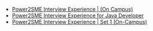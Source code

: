  - [Power2SME Interview Experience | (On Campus)](https://www.geeksforgeeks.org/power2sme-interview-experience-on-campus/)
- [Power2SME Interview Experience for Java Developer](https://www.geeksforgeeks.org/power2sme-interview-experience-for-java-developer/)
- [Power2SME Interview Experience | Set 1 (On-Campus)](https://www.geeksforgeeks.org/power2sme-interview-experience-set-1-campus/)